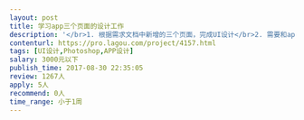 ```yaml
---                
layout: post       
title: 学习app三个页面的设计工作           
description: '</br>1. 根据需求文档中新增的三个页面，完成UI设计</br>2. 需要和app原有界面视觉设计风格统一</br>3. 支持安卓六种屏幕尺寸，iOS两种屏幕的标注和切图</br>4. 初稿完成后，根据甲方需求进行设计上的调整和完善</br>'     
contenturl: https://pro.lagou.com/project/4157.html      
tags: [UI设计,Photoshop,APP设计]            
salary: 3000元以下          
publish_time: 2017-08-30 22:35:05         
review: 1267人                   
apply: 5人                   
recommend: 0人                   
time_range: 小于1周              
---                 
```

